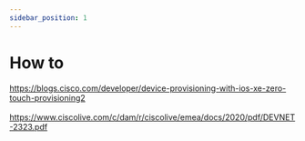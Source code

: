 ```yaml
---
sidebar_position: 1
---
```


# How to

<a href="https://blogs.cisco.com/developer/device-provisioning-with-ios-xe-zero-touch-provisioning2">https://blogs.cisco.com/developer/device-provisioning-with-ios-xe-zero-touch-provisioning2</a>
<br />
<br />
<a href="https://www.ciscolive.com/c/dam/r/ciscolive/emea/docs/2020/pdf/DEVNET-2323.pdf">https://www.ciscolive.com/c/dam/r/ciscolive/emea/docs/2020/pdf/DEVNET-2323.pdf</a>
